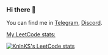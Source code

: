 ### Hi there 👋
You can find me in [Telegram](https://t.me/can2can), [Discord](https://discordapp.com/users/293423869681991680).

[My LeetCode stats:](https://leetcode.com/dmk0n/)

[![KnlnKS's LeetCode stats](https://leetcode-stats-six.vercel.app/api?username=dmk0n&theme=dark)](https://github.com/KnlnKS/leetcode-stats)
<!--
**dmk0n/dmk0n** is a ✨ _special_ ✨ repository because its `README.md` (this file) appears on your GitHub profile.

Here are some ideas to get you started:

- 🔭 I’m currently working on ...
- 🌱 I’m currently learning ...
- 👯 I’m looking to collaborate on ...
- 🤔 I’m looking for help with ...
- 💬 Ask me about ...
- 📫 How to reach me: ...
- 😄 Pronouns: ...
- ⚡ Fun fact: ...
-->
